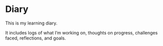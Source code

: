 # Diary

This is my learning diary.

It includes logs of what I’m working on, thoughts on progress, challenges faced, reflections, and goals.
